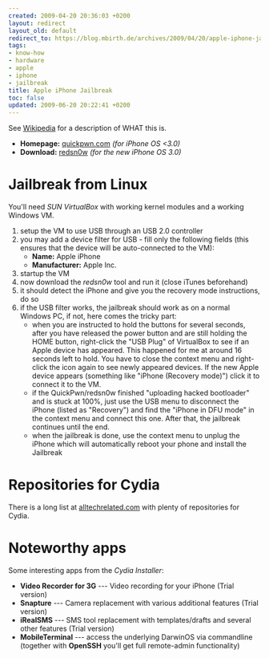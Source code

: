 ```yaml
---
created: 2009-04-20 20:36:03 +0200
layout: redirect
layout_old: default
redirect_to: https://blog.mbirth.de/archives/2009/04/20/apple-iphone-jailbreak.html
tags:
- know-how
- hardware
- apple
- iphone
- jailbreak
title: Apple iPhone Jailbreak
toc: false
updated: 2009-06-20 20:22:41 +0200
---
```


See [Wikipedia](http://en.wikipedia.org/wiki/Jailbreak_\(iPhone\)) for a description of WHAT this is.

* **Homepage:** [quickpwn.com](http://www.quickpwn.com/) *(for iPhone OS <3.0)*
* **Download:** [redsn0w](http://blog.iphone-dev.org/post/126908912/redsn0w-in-june) *(for the new iPhone OS 3.0)*


Jailbreak from Linux
====================

You'll need *SUN VirtualBox* with working kernel modules and a working Windows VM.

1. setup the VM to use USB through an USB 2.0 controller
1. you may add a device filter for USB - fill only the following fields (this ensures that the device will be auto-connected to the VM):
    * **Name:** Apple iPhone
    * **Manufacturer:** Apple Inc.
1. startup the VM
1. now download the *redsn0w* tool and run it (close iTunes beforehand)
1. it should detect the iPhone and give you the recovery mode instructions, do so
1. if the USB filter works, the jailbreak should work as on a normal Windows PC, if not, here comes the tricky part:
    * when you are instructed to hold the buttons for several seconds, after you have released the power button and are still holding
      the HOME button, right-click the "USB Plug" of VirtualBox to see if an Apple device has appeared. This happened for me at
      around 16 seconds left to hold. You have to close the context menu and right-click the icon again to see newly appeared devices.
      If the new Apple device appears (something like "iPhone (Recovery mode)") click it to connect it to the VM.
    * if the QuickPwn/redsn0w finished "uploading hacked bootloader" and is stuck at 100%, just use the USB menu to disconnect the
      iPhone (listed as "Recovery") and find the "iPhone in DFU mode" in the context menu and connect this one. After that, the
      jailbreak continues until the end.
    * when the jailbreak is done, use the context menu to unplug the iPhone which will automatically reboot your phone and install
      the Jailbreak


Repositories for Cydia
======================

There is a long list at [alltechrelated.com](http://blog.alltechrelated.com/iphone-ipod-touch/cydia-20installer-4-source-list/) with plenty of repositories for Cydia.


Noteworthy apps
===============

Some interesting apps from the *Cydia Installer*:

* **Video Recorder for 3G** --- Video recording for your iPhone (Trial version)
* **Snapture** --- Camera replacement with various additional features (Trial version)
* **iRealSMS** --- SMS tool replacement with templates/drafts and several other features (Trial version)
* **MobileTerminal** --- access the underlying DarwinOS via commandline (together with **OpenSSH** you'll get full remote-admin functionality)